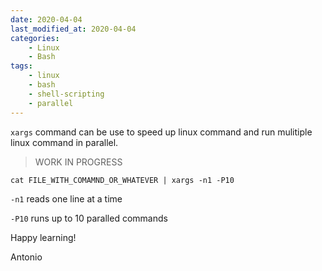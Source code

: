 ```yaml
---
date: 2020-04-04
last_modified_at: 2020-04-04
categories:
    - Linux
    - Bash
tags:
    - linux
    - bash
    - shell-scripting
    - parallel
---
```


`xargs` command can be use to speed up linux command and run mulitiple linux command in parallel.

> WORK IN PROGRESS

`cat FILE_WITH_COMAMND_OR_WHATEVER | xargs -n1 -P10`

`-n1` reads one line at a time

`-P10` runs up to 10 paralled commands



Happy learning!

Antonio
